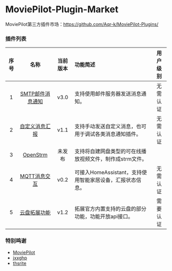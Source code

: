 # MoviePilot-Plugin-Market

MoviePilot第三方插件市场：https://github.com/Aqr-k/MoviePilot-Plugins/

### 插件列表

| 序号 |                名称                | 当前版本 |功能简述| 用户级别 |
|:--:|:--------------------------------:|:----:|:---|:---:|
| 1  |  [SMTP邮件消息通知](docs/SmtpMsg.md)   | v3.0 |支持使用邮件服务器发送消息通知。| 无需认证 |
| 2  | [自定义消息汇报](docs/SendCustomMsg.md) | v1.1 |支持手动发送自定义消息，也可用于调试各类消息通知插件。| 无需认证 |
| 3  |   [OpenStrm](docs/OpenStrm.md)   | 未发布  |支持将自建网盘类型的可在线播放视频文件，制作成strm文件。|     |
| 4  |  [MQTT消息交互](docs/MqttClient.md)  | v0.2 |可接入HomeAssistant，支持使用智能家居设备，汇报状态信息。| 无需认证 |
| 5  |   [云盘拓展功能](docs/CloudHelperPlus.md)   | v1.2 |拓展官方内置支持的云盘的部分功能，功能开放api接口。| 需要认证 |

### 特别鸣谢
- [MoviePilot](https://github.com/jxxghp/MoviePilot)
- [jxxghp](https://github.com/jxxghp)
- [thsrite](https://github.com/thsrite)
